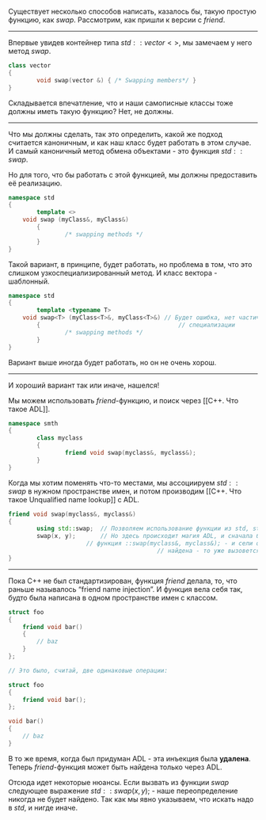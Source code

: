 Существует несколько способов написать, казалось бы, такую простую функцию, как $swap$﻿. Рассмотрим, как пришли к версии с $friend$﻿.

---

Впервые увидев контейнер типа $std::vector<>$﻿, мы замечаем у него метод $swap$﻿.

```C++
class vector
{
		void swap(vector &) { /* Swapping members*/ }
}
```

Складывается впечатление, что и наши самописные классы тоже должны иметь такую функцию? Нет, не должны.

---

Что мы должны сделать, так это определить, какой же подход считается каноничным, и как наш класс будет работать в этом случае. И самый каноничный метод обмена объектами - это функция $std::swap$﻿.

Но для того, что бы работать с этой функцией, мы должны предоставить её реализацию.

```C++
namespace std
{
		template <>
    void swap (myClass&, myClass&)
		{
				/* swapping methods */
		}
}
```

Такой вариант, в принципе, будет работать, но проблема в том, что это слишком узкоспециализированный метод. И класс вектора - шаблонный.

```C++
namespace std
{
		template <typename T>
    void swap<T> (myClass<T>&, myClass<T>&) // Будет ошибка, нет частичной
		{                                       // специализации
				/* swapping methods */
		}
}
```

Вариант выше иногда будет работать, но он не очень хорош.

---

И хороший вариант так или иначе, нашелся!

Мы можем использовать $friend$﻿-функцию, и поиск через [[C++. Что такое ADL]].

```C++
namespace smth
{
		class myclass
		{
				friend void swap(myclass&, myclass&);
		}
}
```

Когда мы хотим поменять что-то местами, мы ассоциируем $std::swap$﻿ в нужном пространстве имен, и потом производим [[С++. Что такое Unqualified name lookup]] с ADL.

```C++
friend void swap(myclass&, myclass&)
{
		using std::swap;  // Позволяем использование функции из std, std::swap
		swap(x, y);       // Но здесь происходит магия ADL, и сначала будет искаться
                      // функция ::swap(myclass&, myclass&); - и сели она не будет 
										  // найдена - то уже вызовется std::swap.
}
```

---

Пока C++ не был стандартизирован, функция $friend$﻿ делала, то, что раньше называлось “friend name injection”. И функция вела себя так, будто была написана в одном пространстве имен с классом.

```C++
struct foo
{
    friend void bar()
    {
        // baz
    }
};

// Это было, считай, две одинаковые операции:

struct foo
{
    friend void bar();
};

void bar()
{
    // baz
}
```

В то же время, когда был придуман ADL - эта инъекция была **удалена**. Теперь $friend$﻿-функция может быть найдена только через ADL.

Отсюда идет некоторые нюансы. Если вызвать из функции $swap$﻿ следующее выражение $std::swap(x, y);$﻿ - наше переопределение никогда не будет найдено. Так как мы явно указываем, что искать надо в $std$﻿, и нигде иначе.